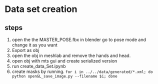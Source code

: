 # Data set creation

## steps

1. open the the MASTER_POSE.fbx in blender go to pose mode and change it as you want
2. Export as obj
3. open the obj in meshlab and remove the hands and head.
4. open obj with mts gui and create serialized version
5. run create_data_Set.ipynb
6. create masks by running. `for i in ../../data/generated/*.xml; do python openGL_save_image.py --filename $i; done`
